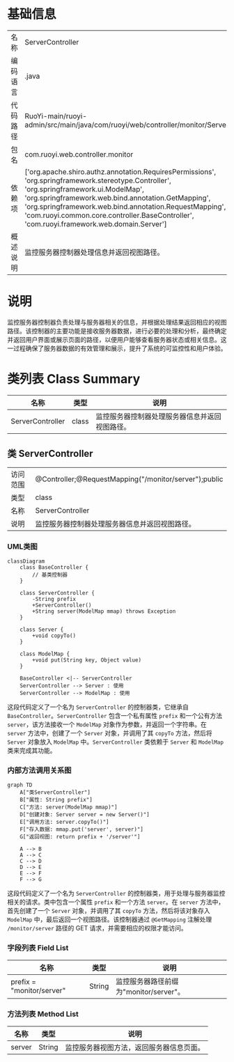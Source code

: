 # 基础信息

|      |      |
|------|------|
| 名称 | ServerController |
| 编码语言 | .java |
| 代码路径 | RuoYi-main/ruoyi-admin/src/main/java/com/ruoyi/web/controller/monitor/ServerController.java |
| 包名 | com.ruoyi.web.controller.monitor |
| 依赖项 | ['org.apache.shiro.authz.annotation.RequiresPermissions', 'org.springframework.stereotype.Controller', 'org.springframework.ui.ModelMap', 'org.springframework.web.bind.annotation.GetMapping', 'org.springframework.web.bind.annotation.RequestMapping', 'com.ruoyi.common.core.controller.BaseController', 'com.ruoyi.framework.web.domain.Server'] |
| 概述说明 | 监控服务器控制器处理信息并返回视图路径。 |

# 说明

监控服务器控制器负责处理与服务器相关的信息，并根据处理结果返回相应的视图路径。该控制器的主要功能是接收服务器数据，进行必要的处理和分析，最终确定并返回用户界面或展示页面的路径，以便用户能够查看服务器状态或相关信息。这一过程确保了服务器数据的有效管理和展示，提升了系统的可监控性和用户体验。

# 类列表 Class Summary

| 名称   | 类型  | 说明 |
|-------|------|-------------|
| ServerController | class | 监控服务器控制器处理服务器信息并返回视图路径。 |



## 类 ServerController

|      |      |
|------|------|
| 访问范围 | @Controller;@RequestMapping("/monitor/server");public |
| 类型 | class |
| 名称 | ServerController |
| 说明 | 监控服务器控制器处理服务器信息并返回视图路径。 |


### UML类图

```mermaid
classDiagram
    class BaseController {
        // 基类控制器
    }

    class ServerController {
        -String prefix
        +ServerController()
        +String server(ModelMap mmap) throws Exception
    }

    class Server {
        +void copyTo()
    }

    class ModelMap {
        +void put(String key, Object value)
    }

    BaseController <|-- ServerController
    ServerController --> Server : 使用
    ServerController --> ModelMap : 使用
```

这段代码定义了一个名为 `ServerController` 的控制器类，它继承自 `BaseController`。`ServerController` 包含一个私有属性 `prefix` 和一个公有方法 `server`，该方法接收一个 `ModelMap` 对象作为参数，并返回一个字符串。在 `server` 方法中，创建了一个 `Server` 对象，并调用了其 `copyTo` 方法，然后将 `Server` 对象放入 `ModelMap` 中。`ServerController` 类依赖于 `Server` 和 `ModelMap` 类来完成其功能。


### 内部方法调用关系图

```mermaid
graph TD
    A["类ServerController"]
    B["属性: String prefix"]
    C["方法: server(ModelMap mmap)"]
    D["创建对象: Server server = new Server()"]
    E["调用方法: server.copyTo()"]
    F["存入数据: mmap.put('server', server)"]
    G["返回视图: return prefix + '/server'"]

    A --> B
    A --> C
    C --> D
    D --> E
    E --> F
    F --> G
```

这段代码定义了一个名为 `ServerController` 的控制器类，用于处理与服务器监控相关的请求。类中包含一个属性 `prefix` 和一个方法 `server`。在 `server` 方法中，首先创建了一个 `Server` 对象，并调用了其 `copyTo` 方法，然后将该对象存入 `ModelMap` 中，最后返回一个视图路径。该控制器通过 `@GetMapping` 注解处理 `/monitor/server` 路径的 GET 请求，并需要相应的权限才能访问。

### 字段列表 Field List

| 名称  | 类型  | 说明 |
|-------|-------|------|
| prefix = "monitor/server" | String | 监控服务器路径前缀为"monitor/server"。 |

### 方法列表 Method List

| 名称  | 类型  | 说明 |
|-------|-------|------|
| server | String | 监控服务器视图方法，返回服务器信息页面。 |




